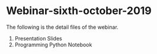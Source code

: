# Webinar-sixth-october-2019
The following is the detail files of the webinar.
1) Presentation Slides
2) Programming Python Notebook
